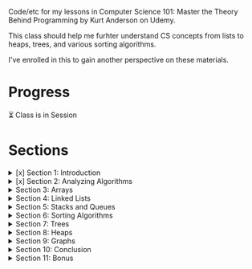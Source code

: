 Code/etc for my lessons in Computer Science 101: Master the Theory Behind Programming by Kurt Anderson on Udemy.

This class should help me furhter understand CS concepts from lists to heaps, trees, and various sorting algorithms. 

I've enrolled in this to gain another perspective on these materials.

# Progress
:hourglass_flowing_sand: Class is in Session

# Sections
<details>
<summary>[x] Section 1: Introduction</summary>

- [x] 1. Introduction
- [x] 2. Binary Number Introduction
- [x] 3. Binary Deca Number Conversion
- [x] 4. Binary Number System Notes
</details>

<details>
<summary>[x] Section 2: Analyzing Algorithms</summary>

- [x] 5. All Notes
- [x] 6. Introduction to Time-Complexity
- [x] 7. Math Refresher: Logarithmic Functions
- [x] 8. Math Refresher: Factorial Functions
- [x] 9. Math Refresher: Algebraic Expressions
- [x] 10. Math Refresher Notes
- [x] 11. n-notation Introduction
- [x] 12. n-notation Scaling
- [x] 13. n-notation Example
- [x] 14. Big O Notation
- [x] 15. n-Notation Notes
- [x] Quiz 2: Big O Notation Quiz
- [x] 16. Big O Real-World Example
</details>

<details>
<summary>Section 3: Arrays</summary>

</details>

<details>
<summary>Section 4: Linked Lists</summary>

</details>

<details>
<summary>Section 5: Stacks and Queues</summary>

</details>

<details>
<summary>Section 6: Sorting Algorithms</summary>

</details>

<details>
<summary>Section 7: Trees</summary>

</details>

<details>
<summary>Section 8: Heaps</summary>

</details>

<details>
<summary>Section 9: Graphs</summary>

</details>

<details>
<summary>Section 10: Conclusion</summary>

</details>

<details>
<summary>Section 11: Bonus</summary>

</details>
